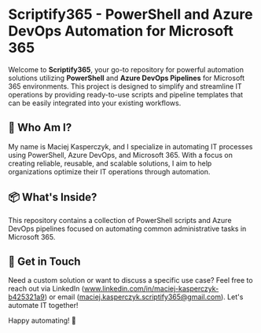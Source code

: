 # Scriptify365 - PowerShell and Azure DevOps Automation for Microsoft 365

Welcome to **Scriptify365**, your go-to repository for powerful automation solutions utilizing **PowerShell** and **Azure DevOps Pipelines** for Microsoft 365 environments. This project is designed to simplify and streamline IT operations by providing ready-to-use scripts and pipeline templates that can be easily integrated into your existing workflows.

## 👤 Who Am I?
My name is Maciej Kasperczyk, and I specialize in automating IT processes using PowerShell, Azure DevOps, and Microsoft 365. With a focus on creating reliable, reusable, and scalable solutions, I aim to help organizations optimize their IT operations through automation.

## 📦 What's Inside?
This repository contains a collection of PowerShell scripts and Azure DevOps pipelines focused on automating common administrative tasks in Microsoft 365.

## 📢 Get in Touch
Need a custom solution or want to discuss a specific use case? Feel free to reach out via LinkedIn (www.linkedin.com/in/maciej-kasperczyk-b425321a9) or email (maciej.kasperczyk.scriptify365@gmail.com). Let's automate IT together!

Happy automating! 🚀
